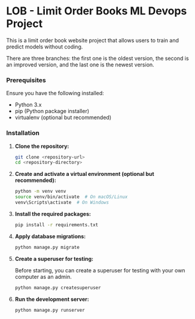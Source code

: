 # LOB - Limit Order Books ML Devops Project

This is a limit order book website project that allows users to train and predict models without coding.

There are three branches: the first one is the oldest version, the second is an improved version, and the last one is the newest version.

### Prerequisites

Ensure you have the following installed:
- Python 3.x
- pip (Python package installer)
- virtualenv (optional but recommended)

### Installation

1. **Clone the repository:**
   ```sh
   git clone <repository-url>
   cd <repository-directory>
   ```

2. **Create and activate a virtual environment (optional but recommended):**
   ```sh
   python -m venv venv
   source venv/bin/activate  # On macOS/Linux
   venv\Scripts\activate  # On Windows
   ```

3. **Install the required packages:**
   ```sh
   pip install -r requirements.txt
   ```

4. **Apply database migrations:**
   ```sh
   python manage.py migrate
   ```

5. **Create a superuser for testing:**

   Before starting, you can create a superuser for testing with your own computer as an admin.
   ```sh
   python manage.py createsuperuser
   ```

6. **Run the development server:**
   ```sh
   python manage.py runserver
   ```


